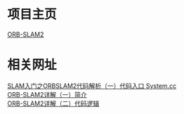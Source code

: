 # 项目主页
[ORB-SLAM2](https://github.com/raulmur/ORB_SLAM2)  
# 相关网址
[SLAM入门之ORBSLAM2代码解析（一）代码入口 System.cc](https://blog.csdn.net/zqnnn/article/details/79381020)    
[ORB-SLAM2详解（一）简介](https://blog.csdn.net/u010128736/article/details/53157605)    
[ORB-SLAM2详解（二）代码逻辑](https://blog.csdn.net/u010128736/article/details/53169832)    

